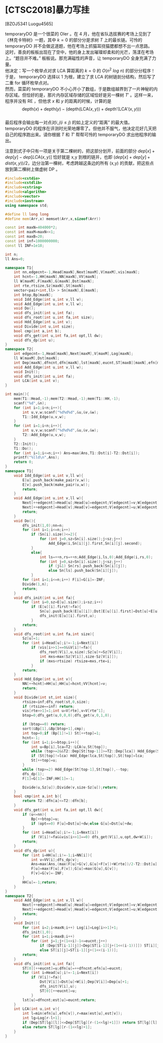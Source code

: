 # [CTSC2018]暴力写挂
[BZOJ5341 Luogu4565]

temporaryDO 是一个很菜的 OIer 。在 4 月，他在省队选拔赛的考场上见到了《林克卡特树》一题，其中 $k = 0$ 的部分分是求树 $T$ 上的最长链。可怜的 temporaryDO 并不会做这道题，他在考场上抓猫耳挠猫腮都想不出一点思路。  
这时，善良的板板出现在了空中，他的身上发出璀璨却柔和的光芒，荡漾在考场上。“题目并不难。” 板板说。那充满磁性的声音，让 temporaryDO 全身充满了力量。  
他决定：写一个枚举点对求 LCA 算距离的 $k = 0$ 的 $O(n^2\ log\ n)$ 的部分分程序！于是， temporaryDO 选择以 $1$ 为根，建立了求 LCA 的树链剖分结构，然后写了二重 for 循环枚举点对。  
然而，菜菜的 temporaryDO 不小心开小了数组，于是数组越界到了一片神秘的内存区域。但恰好的是，那片内存区域存储的区域恰好是另一棵树 $T'$ 。这样一来，程序并没有 RE ，但他求 $x$ 和 $y$ 的距离的时候，计算的是   
$$ \mathrm{depth}(x) + \mathrm{depth}(y) - ({\mathrm{depth}(\mathrm{LCA}(x,y))}+{\mathrm{depth'}(\mathrm{LCA'}(x,y))})$$  
最后程序会输出每一对点对$i, j (i \le j)$ 的如上定义的“距离” 的最大值。  
temporaryDO 的程序在评测时光荣地爆零了。但他并不服气，他决定花好几天把自己的程序跑出来。请你根据 $T$ 和 $T'$ 帮帮可怜的 temporaryDO 求出他程序的输出。

注意到式子中只有一项是关于第二棵树的，把这部分划开，前面的部分 $dep[x]+dep[y]-dep[LCA(x,y)]$ 恰好就是 x,y 到根的链并，也即 $(dep[x]+dep[y]+dist(x,y))/2$，边分治第一棵树，考虑跨越这条边的所有 (x,y) 的贡献，把这些点放到第二棵树上做虚树 DP 。

```cpp
#include<cstdio>
#include<cstdlib>
#include<cstring>
#include<algorithm>
#include<vector>
#include<iostream>
using namespace std;

#define ll long long
#define mem(Arr,x) memset(Arr,x,sizeof(Arr))

const int maxN=404000*2;
const int maxM=maxN<<1;
const int maxB=20;
const int inf=1000000000;
const ll INF=1e18;

int n;
ll Ans=0;

namespace T1{
	int nn,edgecnt=-1,Head[maxN],Next[maxM],V[maxM],vis[maxN];
	int hcnt=-1,HH[maxN],NN[maxN],VV[maxN];
	ll W[maxM],F[maxN],G[maxN],Dst[maxN];
	int rte,rtsize,Sz[maxN],St[maxN];
	vector<pair<int,ll> > Sn[maxN],E[maxN];
	int btop,Bp[maxN];
	void Idd_Edge(int u,int v,ll w);
	void Add_Edge(int u,int v,ll w);
	void Do();
	void dfs_init(int u,int fa);
	void dfs_root(int u,int fa,int size);
	void Hdd_Edge(int u,int v);
	void Divide(int u,int size);
	bool cmp(int a,int b);
	void dfs_get(int u,int fa,int opt,ll dw);
	void dfs_dp(int u);
}
namespace T2{
	int edgecnt=-1,Head[maxN],Next[maxM],V[maxM],Log[maxN];
	ll W[maxM],Dst[maxN];
	int Dep[maxN],dfncnt,dfn[maxN],lst[maxN],eucnt,ST[maxB][maxN],efn[maxN],est[maxN];
	void Add_Edge(int u,int v,ll w);
	void Init();
	void dfs_init(int u,int fa);
	int LCA(int u,int v);
}

int main(){
	mem(T1::Head,-1);mem(T2::Head,-1);mem(T1::HH,-1);
	scanf("%d",&n);
	for (int i=1;i<n;i++){
		int u,v,w;scanf("%d%d%d",&u,&v,&w);
		T1::Idd_Edge(u,v,w);
	}
	for (int i=1;i<n;i++){
		int u,v,w;scanf("%d%d%d",&u,&v,&w);
		T2::Add_Edge(u,v,w);
	}
	T2::Init();
	T1::Do();
	for (int i=1;i<=n;i++) Ans=max(Ans,T1::Dst[i]-T2::Dst[i]);
	printf("%lld\n",Ans);
	return 0;
}
namespace T1{
	void Idd_Edge(int u,int v,ll w){
		E[u].push_back(make_pair(v,w));
		E[v].push_back(make_pair(u,w));
		return;
	}
	void Add_Edge(int u,int v,ll w){
		Next[++edgecnt]=Head[u];Head[u]=edgecnt;V[edgecnt]=v;W[edgecnt]=w;
		Next[++edgecnt]=Head[v];Head[v]=edgecnt;V[edgecnt]=u;W[edgecnt]=w;
		return;
	}
	void Do(){
		dfs_init(1,0);nn=n;
		for (int i=1;i<=n;i++)
			if (Sn[i].size()<=2){
				for (int j=0,sz=Sn[i].size();j<sz;j++)
					Add_Edge(i,Sn[i][j].first,Sn[i][j].second);
			}
			else{
				int ls=++n,rs=++n;Add_Edge(i,ls,0);Add_Edge(i,rs,0);
				for (int j=0,sz=Sn[i].size();j<sz;j++)
					if (j&1) Sn[rs].push_back(Sn[i][j]);
					else Sn[ls].push_back(Sn[i][j]);
			}
		for (int i=1;i<=n;i++) F[i]=G[i]=-INF;
		Divide(1,n);
		return;
	}
	void dfs_init(int u,int fa){
		for (int i=0,sz=E[u].size();i<sz;i++)
			if (E[u][i].first!=fa){
				Sn[u].push_back(E[u][i]);Dst[E[u][i].first]=Dst[u]+E[u][i].second;
				dfs_init(E[u][i].first,u);
			}
		return;
	}
	void dfs_root(int u,int fa,int size){
		Sz[u]=1;
		for (int i=Head[u];i!=-1;i=Next[i])
			if (vis[i>>1]==0&&V[i]!=fa){
				dfs_root(V[i],u,size);Sz[u]+=Sz[V[i]];
				int mxs=max(Sz[V[i]],size-Sz[V[i]]);
				if (mxs<rtsize) rtsize=mxs,rte=i;
			}
		return;
	}
	void Hdd_Edge(int u,int v){
		NN[++hcnt]=HH[u];HH[u]=hcnt;VV[hcnt]=v;
		return;
	}
	void Divide(int st,int size){
		rtsize=inf;dfs_root(st,0,size);
		if (rtsize==inf) return;
		vis[rte>>1]=1;int u=V[rte],v=V[rte^1];
		btop=0;dfs_get(u,0,0,0);dfs_get(v,0,1,0);

		if (btop==0) return;
		sort(&Bp[1],&Bp[btop+1],cmp);
		int top=0;if (Bp[1]!=1) St[++top]=1;
		hcnt=-1;
		for (int i=1;i<=btop;i++){
			int u=Bp[i],lca=T2::LCA(u,St[top]);
			while (top>=2&&T2::Dep[St[top-1]]>=T2::Dep[lca]) Hdd_Edge(St[top-1],St[top]),--top;
			if (St[top]!=lca) Hdd_Edge(lca,St[top]),St[top]=lca;
			St[++top]=u;
		}
		while (top>=2) Hdd_Edge(St[top-1],St[top]),--top;
		dfs_dp(1);
		F[1]=G[1]=-INF;HH[1]=-1;

		Divide(u,Sz[u]);Divide(v,size-Sz[u]);return;
	}
	bool cmp(int a,int b){
		return T2::dfn[a]<=T2::dfn[b];
	}
	void dfs_get(int u,int fa,int opt,ll dw){
		if (u<=nn){
			Bp[++btop]=u;
			if (opt==0) F[u]=Dst[u]+dw;else G[u]=Dst[u]+dw;
		}
		for (int i=Head[u];i!=-1;i=Next[i])
			if (V[i]!=fa&&vis[i>>1]==0) dfs_get(V[i],u,opt,dw+W[i]);
		return;
	}
	void dfs_dp(int u){
		for (int i=HH[u];i!=-1;i=NN[i]){
			int v=VV[i];dfs_dp(v);
			Ans=max(Ans,(max(F[u]+G[v],G[u]+F[v])+W[rte])/2-T2::Dst[u]);
			F[u]=max(F[u],F[v]);G[u]=max(G[u],G[v]);
			F[v]=G[v]=-INF;
		}
		HH[u]=-1;return;
	}
}
namespace T2{
	void Add_Edge(int u,int v,ll w){
		Next[++edgecnt]=Head[u];Head[u]=edgecnt;V[edgecnt]=v;W[edgecnt]=w;
		Next[++edgecnt]=Head[v];Head[v]=edgecnt;V[edgecnt]=u;W[edgecnt]=w;
		return;
	}
	void Init(){
		for (int i=2;i<maxN;i++) Log[i]=Log[i>>1]+1;
		dfs_init(1,0);
		for (int i=1;i<maxB;i++)
			for (int j=1;j+(1<<i)-1<=eucnt;j++)
				if (Dep[ST[i-1][j]]<Dep[ST[i-1][j+(1<<(i-1))]]) ST[i][j]=ST[i-1][j];
				else ST[i][j]=ST[i-1][j+(1<<(i-1))];
		return;
	}
	void dfs_init(int u,int fa){
		ST[0][++eucnt]=u;dfn[u]=++dfncnt;efn[u]=eucnt;
		for (int i=Head[u];i!=-1;i=Next[i])
			if (V[i]!=fa){
				Dst[V[i]]=Dst[u]+W[i];Dep[V[i]]=Dep[u]+1;
				dfs_init(V[i],u);
				ST[0][++eucnt]=u;
			}
		lst[u]=dfncnt;est[u]=eucnt;return;
	}
	int LCA(int u,int v){
		int l=min(efn[u],efn[v]),r=max(est[u],est[v]);
		int lg=Log[r-l+1];
		if (Dep[ST[lg][l]]<=Dep[ST[lg][r-(1<<lg)+1]]) return ST[lg][l];
		else return ST[lg][r-(1<<lg)+1];
	}
}
```